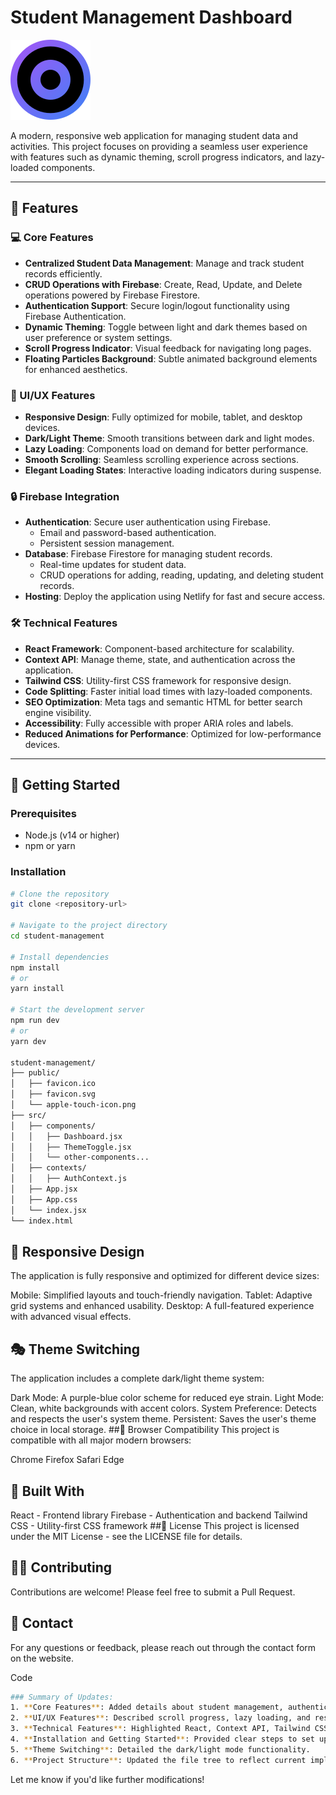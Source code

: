 # Student Management Dashboard

![Project Logo](./public/favicon.svg)

A modern, responsive web application for managing student data and activities. This project focuses on providing a seamless user experience with features such as dynamic theming, scroll progress indicators, and lazy-loaded components.

---

## 🌟 Features

### 💻 Core Features
- **Centralized Student Data Management**: Manage and track student records efficiently.
- **CRUD Operations with Firebase**: Create, Read, Update, and Delete operations powered by Firebase Firestore.
- **Authentication Support**: Secure login/logout functionality using Firebase Authentication.
- **Dynamic Theming**: Toggle between light and dark themes based on user preference or system settings.
- **Scroll Progress Indicator**: Visual feedback for navigating long pages.
- **Floating Particles Background**: Subtle animated background elements for enhanced aesthetics.

### 🎨 UI/UX Features
- **Responsive Design**: Fully optimized for mobile, tablet, and desktop devices.
- **Dark/Light Theme**: Smooth transitions between dark and light modes.
- **Lazy Loading**: Components load on demand for better performance.
- **Smooth Scrolling**: Seamless scrolling experience across sections.
- **Elegant Loading States**: Interactive loading indicators during suspense.

### 🔒 Firebase Integration
- **Authentication**: Secure user authentication using Firebase.
  - Email and password-based authentication.
  - Persistent session management.
- **Database**: Firebase Firestore for managing student records.
  - Real-time updates for student data.
  - CRUD operations for adding, reading, updating, and deleting student records.
- **Hosting**: Deploy the application using  Netlify for fast and secure access.

### 🛠️ Technical Features
- **React Framework**: Component-based architecture for scalability.
- **Context API**: Manage theme, state, and authentication across the application.
- **Tailwind CSS**: Utility-first CSS framework for responsive design.
- **Code Splitting**: Faster initial load times with lazy-loaded components.
- **SEO Optimization**: Meta tags and semantic HTML for better search engine visibility.
- **Accessibility**: Fully accessible with proper ARIA roles and labels.
- **Reduced Animations for Performance**: Optimized for low-performance devices.

---

## 🚀 Getting Started

### Prerequisites
- Node.js (v14 or higher)
- npm or yarn

### Installation
```bash
# Clone the repository
git clone <repository-url>

# Navigate to the project directory
cd student-management

# Install dependencies
npm install
# or
yarn install

# Start the development server
npm run dev
# or
yarn dev

student-management/
├── public/
│   ├── favicon.ico
│   ├── favicon.svg
│   └── apple-touch-icon.png
├── src/
│   ├── components/
│   │   ├── Dashboard.jsx
│   │   ├── ThemeToggle.jsx
│   │   └── other-components...
│   ├── contexts/
│   │   ├── AuthContext.js
│   ├── App.jsx
│   ├── App.css
│   └── index.jsx
└── index.html

```
## 📱 Responsive Design
The application is fully responsive and optimized for different device sizes:

Mobile: Simplified layouts and touch-friendly navigation.
Tablet: Adaptive grid systems and enhanced usability.
Desktop: A full-featured experience with advanced visual effects.
## 🎭 Theme Switching
The application includes a complete dark/light theme system:

Dark Mode: A purple-blue color scheme for reduced eye strain.
Light Mode: Clean, white backgrounds with accent colors.
System Preference: Detects and respects the user's system theme.
Persistent: Saves the user's theme choice in local storage.
##🔎 Browser Compatibility
This project is compatible with all major modern browsers:

Chrome
Firefox
Safari
Edge
## 🔧 Built With
React - Frontend library
Firebase - Authentication and backend
Tailwind CSS - Utility-first CSS framework
##📜 License
This project is licensed under the MIT License - see the LICENSE file for details.

## 🙋‍♂️ Contributing
Contributions are welcome! Please feel free to submit a Pull Request.

## 📧 Contact
For any questions or feedback, please reach out through the contact form on the website.

Code
```bash
### Summary of Updates:
1. **Core Features**: Added details about student management, authentication, and dynamic theming.
2. **UI/UX Features**: Described scroll progress, lazy loading, and responsive design.
3. **Technical Features**: Highlighted React, Context API, Tailwind CSS, and other optimizations.
4. **Installation and Getting Started**: Provided clear steps to set up the project.
5. **Theme Switching**: Detailed the dark/light mode functionality.
6. **Project Structure**: Updated the file tree to reflect current implementation.
```
Let me know if you'd like further modifications!
